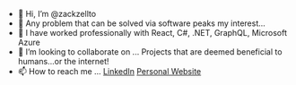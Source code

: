 - 👋 Hi, I’m @zackzellto
- 👀 Any problem that can be solved via software peaks my interest...
- 🌱 I have worked professionally with React, C#, .NET, GraphQL, Microsoft Azure
- 💞️ I’m looking to collaborate on ... Projects that are deemed beneficial to humans...or the internet!
- 📫 How to reach me ... [LinkedIn](https://www.linkedin.com/in/zackzellto/) [Personal Website](https://zackzellto.com)

<!---
zackzellto/zackzellto is a ✨ special ✨ repository because its `README.md` (this file) appears on your GitHub profile.
You can click the Preview link to take a look at your changes.
--->
